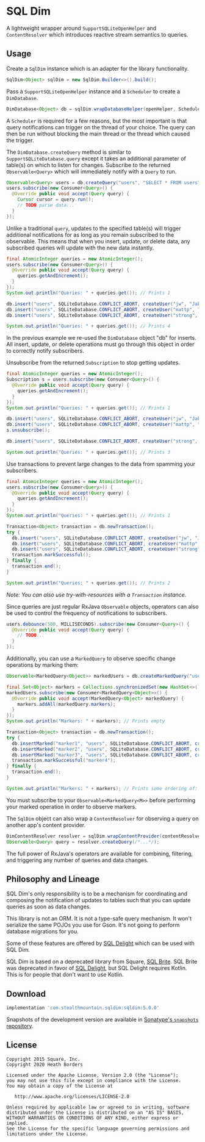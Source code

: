SQL Dim
=========

A lightweight wrapper around `SupportSQLiteOpenHelper` and `ContentResolver` which introduces reactive
stream semantics to queries.

Usage
-----

Create a `SqlDim` instance which is an adapter for the library functionality.

```java
SqlDim<Object> sqlDim = new SqlDim.Builder<>().build();
```

Pass a `SupportSQLiteOpenHelper` instance and a `Scheduler` to create a `DimDatabase`.

```java
DimDatabase<Object> db = sqlDim.wrapDatabaseHelper(openHelper, Schedulers.io());
```

A `Scheduler` is required for a few reasons, but the most important is that query notifications can
trigger on the thread of your choice. The query can then be run without blocking the main thread or
the thread which caused the trigger.

The `DimDatabase.createQuery` method is similar to `SupportSQLiteDatabase.query` except it takes an
additional parameter of table(s) on which to listen for changes. Subscribe to the returned
`Observable<Query>` which will immediately notify with a `Query` to run.

```java
Observable<Query> users = db.createQuery("users", "SELECT * FROM users");
users.subscribe(new Consumer<Query>() {
  @Override public void accept(Query query) {
    Cursor cursor = query.run();
    // TODO parse data...
  }
});
```

Unlike a traditional `query`, updates to the specified table(s) will trigger additional
notifications for as long as you remain subscribed to the observable. This means that when you
insert, update, or delete data, any subscribed queries will update with the new data instantly.

```java
final AtomicInteger queries = new AtomicInteger();
users.subscribe(new Consumer<Query>() {
  @Override public void accept(Query query) {
    queries.getAndIncrement();
  }
});
System.out.println("Queries: " + queries.get()); // Prints 1

db.insert("users", SQLiteDatabase.CONFLICT_ABORT, createUser("jw", "Jake Wharton"));
db.insert("users", SQLiteDatabase.CONFLICT_ABORT, createUser("mattp", "Matt Precious"));
db.insert("users", SQLiteDatabase.CONFLICT_ABORT, createUser("strong", "Alec Strong"));

System.out.println("Queries: " + queries.get()); // Prints 4
```

In the previous example we re-used the `DimDatabase` object "db" for inserts. All insert, update,
or delete operations must go through this object in order to correctly notify subscribers.

Unsubscribe from the returned `Subscription` to stop getting updates.

```java
final AtomicInteger queries = new AtomicInteger();
Subscription s = users.subscribe(new Consumer<Query>() {
  @Override public void accept(Query query) {
    queries.getAndIncrement();
  }
});
System.out.println("Queries: " + queries.get()); // Prints 1

db.insert("users", SQLiteDatabase.CONFLICT_ABORT, createUser("jw", "Jake Wharton"));
db.insert("users", SQLiteDatabase.CONFLICT_ABORT, createUser("mattp", "Matt Precious"));
s.unsubscribe();

db.insert("users", SQLiteDatabase.CONFLICT_ABORT, createUser("strong", "Alec Strong"));

System.out.println("Queries: " + queries.get()); // Prints 3
```

Use transactions to prevent large changes to the data from spamming your subscribers.

```java
final AtomicInteger queries = new AtomicInteger();
users.subscribe(new Consumer<Query>() {
  @Override public void accept(Query query) {
    queries.getAndIncrement();
  }
});
System.out.println("Queries: " + queries.get()); // Prints 1

Transaction<Object> transaction = db.newTransaction();
try {
  db.insert("users", SQLiteDatabase.CONFLICT_ABORT, createUser("jw", "Jake Wharton"));
  db.insert("users", SQLiteDatabase.CONFLICT_ABORT, createUser("mattp", "Matt Precious"));
  db.insert("users", SQLiteDatabase.CONFLICT_ABORT, createUser("strong", "Alec Strong"));
  transaction.markSuccessful();
} finally {
  transaction.end();
}

System.out.println("Queries: " + queries.get()); // Prints 2
```
*Note: You can also use try-with-resources with a `Transaction` instance.*

Since queries are just regular RxJava `Observable` objects, operators can also be used to
control the frequency of notifications to subscribers.

```java
users.debounce(500, MILLISECONDS).subscribe(new Consumer<Query>() {
  @Override public void accept(Query query) {
    // TODO...
  }
});
```

Additionally, you can use a `MarkedQuery` to observe specific change operations by marking them:

```java
Observable<MarkedQuery<Object>> markedUsers = db.createMarkedQuery("users", "SELECT * FROM users");

final Set<Object> markers = Collections.synchronizedSet(new HashSet<>());
markedUsers.subscribe(new Consumer<MarkedQuery<Object>>() {
  @Override public void accept(MarkedQuery<Object> markedQuery) {
    markers.addAll(markedQuery.markers);
  }
});
System.out.println("Markers: " + markers); // Prints empty

Transaction<Object> transaction = db.newTransaction();
try {
  db.insertMarked("marker1", "users", SQLiteDatabase.CONFLICT_ABORT, createUser("jw", "Jake Wharton"));
  db.insertMarked("marker2", "users", SQLiteDatabase.CONFLICT_ABORT, createUser("mattp", "Matt Precious"));
  db.insertMarked("marker3", "users", SQLiteDatabase.CONFLICT_ABORT, createUser("strong", "Alec Strong"));
  transaction.markSuccessful("marker4");
} finally {
  transaction.end();
}

System.out.println("Markers: " + markers); // Prints some ordering of: marker1, marker2, marker3, marker4
```

You must subscribe to your `Observable<MarkedQuery<M>>` before performing your marked operation
in order to observe markers.

The `SqlDim` object can also wrap a `ContentResolver` for observing a query on another app's
content provider.

```java
DimContentResolver resolver = sqlDim.wrapContentProvider(contentResolver, Schedulers.io());
Observable<Query> query = resolver.createQuery(/*...*/);
```

The full power of RxJava's operators are available for combining, filtering, and triggering any
number of queries and data changes.



Philosophy and Lineage
----------------------

SQL Dim's only responsibility is to be a mechanism for coordinating and composing the notification
of updates to tables such that you can update queries as soon as data changes.

This library is not an ORM. It is not a type-safe query mechanism. It won't serialize the same POJOs
you use for Gson. It's not going to perform database migrations for you.

Some of these features are offered by [SQL Delight][sqldelight] which can be used with SQL Dim.

SQL Dim is based on a deprecated library from Square, [SQL Brite][sqlbrite]. SQL Brite was
deprecated in favor of [SQL Delight][sqldelight], but SQL Delight requires Kotlin. This is for
people that don't want to use Kotlin.


Download
--------

```groovy
implementation 'com.stealthmountain.sqldim:sqldim:5.0.0'
```

Snapshots of the development version are available in [Sonatype's `snapshots` repository][snap].



License
-------

    Copyright 2015 Square, Inc.
    Copyright 2020 Heath Borders

    Licensed under the Apache License, Version 2.0 (the "License");
    you may not use this file except in compliance with the License.
    You may obtain a copy of the License at

       http://www.apache.org/licenses/LICENSE-2.0

    Unless required by applicable law or agreed to in writing, software
    distributed under the License is distributed on an "AS IS" BASIS,
    WITHOUT WARRANTIES OR CONDITIONS OF ANY KIND, either express or implied.
    See the License for the specific language governing permissions and
    limitations under the License.





 [snap]: https://oss.sonatype.org/content/repositories/snapshots/
 [sqldelight]: https://github.com/square/sqldelight/
 [sqlbrite]: https://github.com/square/sqlbrite/

